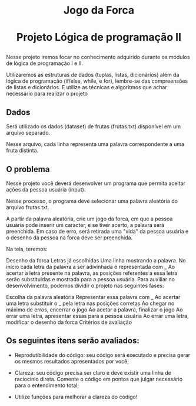 # <p align="center"> <b> Jogo da Forca </b> 
# <p align="center"> <b> Projeto Lógica de programação II  </b> 

Nesse projeto iremos focar no conhecimento adquirido durante os módulos de lógica de programação I e II.

Utilizaremos as estruturas de dados (tuplas, listas, dicionários) além da lógica de programação (if/else, while, e for), lembre-se das compreensões de listas e dicionários. E utilize as técnicas e algoritmos que achar necessário para realizar o projeto

## Dados
Será utilizado os dados (dataset) de frutas (frutas.txt) disponível em um arquivo separado.

Nesse arquivo, cada linha representa uma palavra correspondente a uma fruta distinta.

## O problema
Nesse projeto você deverá desenvolver um programa que permita aceitar ações da pessoa usuária (input).

Nesse processo, o programa deve selecionar uma palavra aleatória do arquivo frutas.txt.

A partir da palavra aleatória, crie um jogo da forca, em que a pessoa usuária pode inserir um caracter, e se tiver acerto, a palavra será preenchida. Em caso de erro, será retirada uma "vida" da pessoa usuária e o desenho da pessoa na forca deve ser preenchida.

Na tela, teremos:

Desenho da forca
Letras já escolhidas
Uma linha mostrando a palavra.
No inicio cada letra da palavra a ser adivinhada é representada com _
Ao acertar a letra presente na palavra, as posições referentes a essa letra serão substituidas e mostrada para a pessoa usuária.
Para auxiliar no desenvolvimento, podemos dividir o projeto nas seguintes fases:

Escolha da palavra aleatória
Representar essa palavra com _
Ao acertar uma letra substituir o _ pela letra nas posições corretas
Ao chegar no máximo de erros, encerrar o jogo
Ao acetar a palavra, finalizar o jogo
Ao errar uma letra, apresentar essas para a pessoa usuária
Ao errar uma letra, modificar o desenho da forca
Critérios de avaliação

## Os seguintes itens serão avaliados:

- Reprodutibilidade do código: seu código será executado e precisa gerar os mesmos resultados apresentados por você;

- Clareza: seu código precisa ser claro e deve existir uma linha de raciocínio direta. Comente o código em pontos que julgar necessário para o entendimento total;

- Utilize funções para melhorar a clareza do código!

